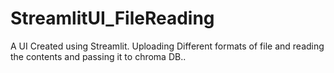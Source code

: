 # StreamlitUI_FileReading
A UI Created using Streamlit. Uploading Different formats of file and reading the contents and passing it to chroma DB..
